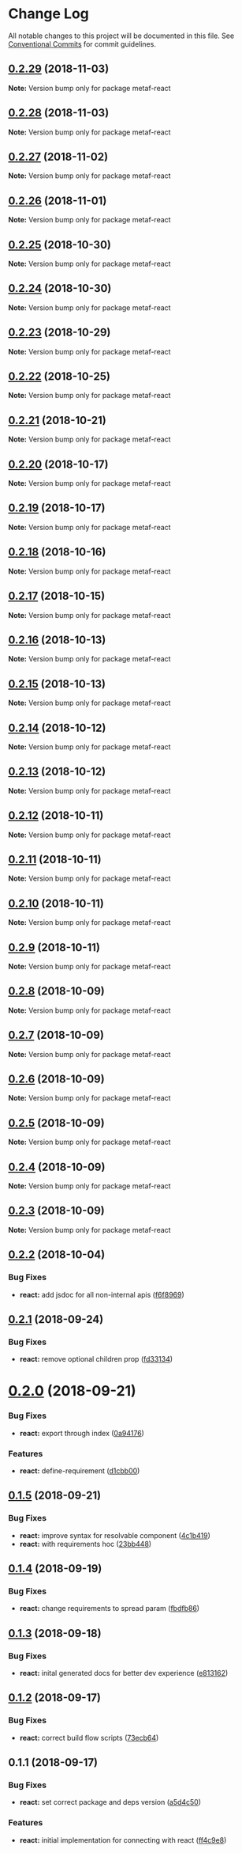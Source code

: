 # Change Log

All notable changes to this project will be documented in this file.
See [Conventional Commits](https://conventionalcommits.org) for commit guidelines.

## [0.2.29](https://github.com/Igmat/metaf/compare/v0.2.28...v0.2.29) (2018-11-03)

**Note:** Version bump only for package metaf-react





## [0.2.28](https://github.com/Igmat/metaf/compare/v0.2.27...v0.2.28) (2018-11-03)

**Note:** Version bump only for package metaf-react





## [0.2.27](https://github.com/Igmat/metaf/compare/v0.2.26...v0.2.27) (2018-11-02)

**Note:** Version bump only for package metaf-react





## [0.2.26](https://github.com/Igmat/metaf/compare/v0.2.25...v0.2.26) (2018-11-01)

**Note:** Version bump only for package metaf-react





## [0.2.25](https://github.com/Igmat/metaf/compare/v0.2.24...v0.2.25) (2018-10-30)

**Note:** Version bump only for package metaf-react





## [0.2.24](https://github.com/Igmat/metaf/compare/v0.2.23...v0.2.24) (2018-10-30)

**Note:** Version bump only for package metaf-react





## [0.2.23](https://github.com/Igmat/metaf/compare/v0.2.22...v0.2.23) (2018-10-29)

**Note:** Version bump only for package metaf-react





## [0.2.22](https://github.com/Igmat/metaf/compare/v0.2.21...v0.2.22) (2018-10-25)

**Note:** Version bump only for package metaf-react





## [0.2.21](https://github.com/Igmat/metaf/compare/v0.2.20...v0.2.21) (2018-10-21)

**Note:** Version bump only for package metaf-react





## [0.2.20](https://github.com/Igmat/metaf/compare/v0.2.19...v0.2.20) (2018-10-17)

**Note:** Version bump only for package metaf-react





## [0.2.19](https://github.com/Igmat/metaf/compare/v0.2.18...v0.2.19) (2018-10-17)

**Note:** Version bump only for package metaf-react





## [0.2.18](https://github.com/Igmat/metaf/compare/v0.2.17...v0.2.18) (2018-10-16)

**Note:** Version bump only for package metaf-react





## [0.2.17](https://github.com/Igmat/metaf/compare/v0.2.16...v0.2.17) (2018-10-15)

**Note:** Version bump only for package metaf-react





## [0.2.16](https://github.com/Igmat/metaf/compare/v0.2.15...v0.2.16) (2018-10-13)

**Note:** Version bump only for package metaf-react





## [0.2.15](https://github.com/Igmat/metaf/compare/v0.2.14...v0.2.15) (2018-10-13)

**Note:** Version bump only for package metaf-react





## [0.2.14](https://github.com/Igmat/metaf/compare/v0.2.13...v0.2.14) (2018-10-12)

**Note:** Version bump only for package metaf-react





## [0.2.13](https://github.com/Igmat/metaf/compare/v0.2.12...v0.2.13) (2018-10-12)

**Note:** Version bump only for package metaf-react





## [0.2.12](https://github.com/Igmat/metaf/compare/v0.2.11...v0.2.12) (2018-10-11)

**Note:** Version bump only for package metaf-react





## [0.2.11](https://github.com/Igmat/metaf/compare/v0.2.10...v0.2.11) (2018-10-11)

**Note:** Version bump only for package metaf-react





## [0.2.10](https://github.com/Igmat/metaf/compare/v0.2.9...v0.2.10) (2018-10-11)

**Note:** Version bump only for package metaf-react





<a name="0.2.9"></a>
## [0.2.9](https://github.com/Igmat/metaf/compare/v0.2.8...v0.2.9) (2018-10-11)

**Note:** Version bump only for package metaf-react





<a name="0.2.8"></a>
## [0.2.8](https://github.com/Igmat/metaf/compare/v0.2.7...v0.2.8) (2018-10-09)

**Note:** Version bump only for package metaf-react





<a name="0.2.7"></a>
## [0.2.7](https://github.com/Igmat/metaf/compare/v0.2.6...v0.2.7) (2018-10-09)

**Note:** Version bump only for package metaf-react





<a name="0.2.6"></a>
## [0.2.6](https://github.com/Igmat/metaf/compare/v0.2.5...v0.2.6) (2018-10-09)

**Note:** Version bump only for package metaf-react





<a name="0.2.5"></a>
## [0.2.5](https://github.com/Igmat/metaf/compare/v0.2.4...v0.2.5) (2018-10-09)

**Note:** Version bump only for package metaf-react





<a name="0.2.4"></a>
## [0.2.4](https://github.com/Igmat/metaf/compare/v0.2.3...v0.2.4) (2018-10-09)

**Note:** Version bump only for package metaf-react





<a name="0.2.3"></a>
## [0.2.3](https://github.com/Igmat/metaf/compare/v0.2.2...v0.2.3) (2018-10-09)

**Note:** Version bump only for package metaf-react





<a name="0.2.2"></a>
## [0.2.2](https://github.com/Igmat/metaf/compare/v0.2.1...v0.2.2) (2018-10-04)


### Bug Fixes

* **react:** add jsdoc for all non-internal apis ([f6f8969](https://github.com/Igmat/metaf/commit/f6f8969))





<a name="0.2.1"></a>
## [0.2.1](https://github.com/Igmat/metaf/compare/v0.2.0...v0.2.1) (2018-09-24)


### Bug Fixes

* **react:** remove optional children prop ([fd33134](https://github.com/Igmat/metaf/commit/fd33134))





<a name="0.2.0"></a>
# [0.2.0](https://github.com/Igmat/metaf/compare/v0.1.5...v0.2.0) (2018-09-21)


### Bug Fixes

* **react:** export through index ([0a94176](https://github.com/Igmat/metaf/commit/0a94176))


### Features

* **react:** define-requirement ([d1cbb00](https://github.com/Igmat/metaf/commit/d1cbb00))





<a name="0.1.5"></a>
## [0.1.5](https://github.com/Igmat/metaf/compare/v0.1.4...v0.1.5) (2018-09-21)


### Bug Fixes

* **react:** improve syntax for resolvable component ([4c1b419](https://github.com/Igmat/metaf/commit/4c1b419))
* **react:** with requirements hoc ([23bb448](https://github.com/Igmat/metaf/commit/23bb448))





<a name="0.1.4"></a>
## [0.1.4](https://github.com/Igmat/metaf/compare/v0.1.3...v0.1.4) (2018-09-19)


### Bug Fixes

* **react:** change requirements to spread param ([fbdfb86](https://github.com/Igmat/metaf/commit/fbdfb86))





<a name="0.1.3"></a>
## [0.1.3](https://github.com/Igmat/metaf/compare/v0.1.2...v0.1.3) (2018-09-18)


### Bug Fixes

* **react:** inital generated docs for better dev experience ([e813162](https://github.com/Igmat/metaf/commit/e813162))





<a name="0.1.2"></a>
## [0.1.2](https://github.com/Igmat/metaf/compare/v0.1.1...v0.1.2) (2018-09-17)


### Bug Fixes

* **react:** correct build flow scripts ([73ecb64](https://github.com/Igmat/metaf/commit/73ecb64))





<a name="0.1.1"></a>
## 0.1.1 (2018-09-17)


### Bug Fixes

* **react:** set correct package and deps version ([a5d4c50](https://github.com/Igmat/metaf/commit/a5d4c50))


### Features

* **react:** initial implementation for connecting with react ([ff4c9e8](https://github.com/Igmat/metaf/commit/ff4c9e8))

